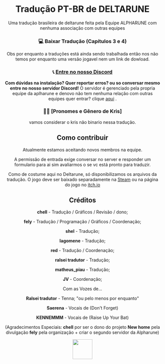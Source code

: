 <div align="center">
  <h1>Tradução PT-BR de DELTARUNE</h1>
  <p>Uma tradução brasileira de deltarune feita pela Equipe ALPHARUNE
  com nenhuma associação com outras equipes
<div align="center">

<div align="center">

  ### 💻 Baixar Tradução (Capítulos 3 e 4)
<div align="center">
Obs por enquanto a traduções está ainda sendo trabalhada então nos não temos por enquanto uma versão jogavel nem um link de dowload.
</p>

### 📞 [Entre no nosso Discord](https://discord.com/invite/fc4ugKSNjJ)

**Com dúvidas na instalação? Quer reportar erros? ou so conversar mesmo entre no nosso servidor Discord!** O servidor é gerenciado pela propria equipe da aplharune e denovo não tem nenhuma relação com outras equipes quer entrar? clique [aqui](https://discord.com/invite/fc4ugKSNjJ)
.

### 🏳️‍🌈 [Pronomes e Gênero de Kris]
vamos considerar o kris não binario nessa tradução.

## Como contribuir

Atualmente estamos aceitando novos membros na equipe.

A permissão de entrada exige conversar no server e responder um formulario para ai sim avaliarmos o se vc está pronto para traduzir.

Como de costume aqui no Deltarune, só disponibilizamos os arquivos da tradução. O jogo deve ser baixado separadamente na [Steam](https://store.steampowered.com/app/1671210/DELTARUNE/)  ou na página do jogo no [itch.io](https://tobyfox.itch.io/deltarune)

## Créditos

 **chell** - Tradução / Gráficos / Revisão / dono;
 
 **fely** - Tradução / Programação / Gráficos / Coordenação;

 **shel** - Tradução;

 **Iagomene** - Tradução;
 
 **red** - Tradução / Coordenação;
 
 **ralsei tradutor** - Tradução;
 
 **matheus_piau** - Tradução;
 
 **JV** - Coordenação;


Com as Vozes de...

 **Ralsei tradutor** - Tenna; "ou pelo menos por enquanto"

 **Saerena** - Vocais de (Don't Forget)
 
 **KENNEMMM** - Vocais de (Raise Up Your Bat)

(Agradecimentos Especiais: **chell** por ser o dono do projeto **New home** pela divulgação **fely** pela organização + criar o segundo servidor da Alpharune)

<img width="64" height="64" src="https://user-images.githubusercontent.com/28575885/134047058-652bd587-e9af-4e84-b0cd-e99c2b4ecad7.png">
